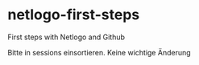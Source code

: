 # netlogo-first-steps
First steps with Netlogo and Github

Bitte in sessions einsortieren. Keine wichtige Änderung
